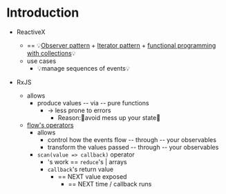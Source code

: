 # Introduction

* ReactiveX
  * == 💡[Observer pattern](https://en.wikipedia.org/wiki/Observer_pattern) + [Iterator pattern](https://en.wikipedia.org/wiki/Iterator_pattern) + [functional programming with collections](http://martinfowler.com/articles/collection-pipeline/#NestedOperatorExpressions)💡
  * use cases
    * 💡manage sequences of events💡

* RxJS
  * allows
    * produce values -- via -- pure functions
      * -> less prone to errors
        * Reason:🧠avoid mess up your state🧠
  * [flow's operators](operators.md)
    * allows
      * control how the events flow -- through -- your observables
      * transform the values passed -- through -- your observables
    * `scan(value => callback)` operator
      * 's work == `reduce`'s | arrays
      * `callback`'s return value
        * == NEXT value exposed
          * == NEXT time / callback runs
